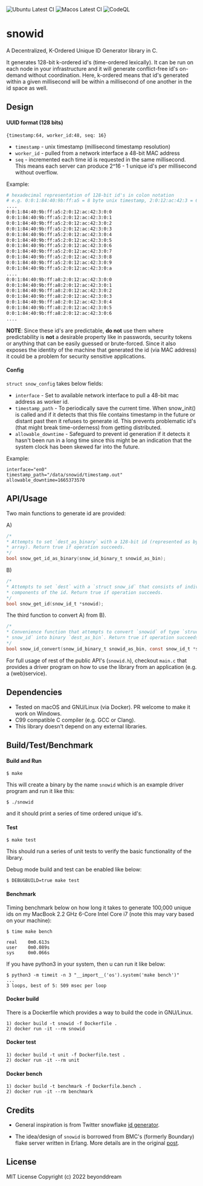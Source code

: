 ![Ubuntu Latest CI](https://github.com/beyonddream/snowid/workflows/Makefile%20CI/badge.svg)
![Macos Latest CI](https://github.com/beyonddream/snowid/workflows/Makefile%20CI%20(MacOS)/badge.svg)
![CodeQL](https://github.com/beyonddream/snowid/actions/workflows/codeql.yml/badge.svg)

# snowid

A Decentralized, K-Ordered Unique ID Generator library in C.

It generates 128-bit k-ordered id's (time-ordered lexically). It can be run on each node in your
infrastructure and it will generate conflict-free id's on-demand without coordination. Here, k-ordered means that id's generated within a given millisecond will be within a millisecond of one another in the id space as well.

## Design

#### UUID format (128 bits)

```
{timestamp:64, worker_id:48, seq: 16}
```

* `timestamp` - unix timestamp (millisecond timestamp resolution)
* `worker_id` - pulled from a network interface a 48-bit MAC address
* `seq` - incremented each time id is requested in the same millisecond. This means each server can produce 2^16 - 1 unique id's per millisecond without overflow.

Example:

```sh
# hexadecimal representation of 128-bit id's in colon notation
# e.g. 0:0:1:84:40:9b:ff:a5 = 8 byte unix timestamp, 2:0:12:ac:42:3 = 6 byte MAC address, 0:0 = 2 byte sequence number
....
0:0:1:84:40:9b:ff:a5:2:0:12:ac:42:3:0:0
0:0:1:84:40:9b:ff:a5:2:0:12:ac:42:3:0:1
0:0:1:84:40:9b:ff:a5:2:0:12:ac:42:3:0:2
0:0:1:84:40:9b:ff:a5:2:0:12:ac:42:3:0:3
0:0:1:84:40:9b:ff:a5:2:0:12:ac:42:3:0:4
0:0:1:84:40:9b:ff:a5:2:0:12:ac:42:3:0:5
0:0:1:84:40:9b:ff:a5:2:0:12:ac:42:3:0:6
0:0:1:84:40:9b:ff:a5:2:0:12:ac:42:3:0:7
0:0:1:84:40:9b:ff:a5:2:0:12:ac:42:3:0:8
0:0:1:84:40:9b:ff:a5:2:0:12:ac:42:3:0:9
0:0:1:84:40:9b:ff:a5:2:0:12:ac:42:3:0:a
....
0:0:1:84:40:9b:ff:a8:2:0:12:ac:42:3:0:0
0:0:1:84:40:9b:ff:a8:2:0:12:ac:42:3:0:1
0:0:1:84:40:9b:ff:a8:2:0:12:ac:42:3:0:2
0:0:1:84:40:9b:ff:a8:2:0:12:ac:42:3:0:3
0:0:1:84:40:9b:ff:a8:2:0:12:ac:42:3:0:4
0:0:1:84:40:9b:ff:a8:2:0:12:ac:42:3:0:5
0:0:1:84:40:9b:ff:a8:2:0:12:ac:42:3:0:6
....
```
**NOTE**: Since these id's are predictable, **do not** use them where predictability is **not** a desirable property like in passwords, security tokens or anything that can be easily guessed or brute-forced. Since it also exposes the identity of the machine that generated the id (via MAC address) it could be a problem for security sensitive applications.

#### Config

`struct snow_config` takes below fields:

* `interface` - Set to available network interface to pull a 48-bit mac address as worker id.
* `timestamp_path` - To periodically save the current time. When snow_init() is called and if it detects
that this file contains timestamp in the future or distant past then it refuses to generate id. This prevents problematic id's (that might break time-orderness) from getting distributed.
* `allowable_downtime` - Safeguard to prevent id generation if it detects it hasn't been run in a long time
since this might be an indication that the system clock has been skewed far into the future.

Example:
```
interface="en0"
timestamp_path="/data/snowid/timestamp.out"
allowable_downtime=1665373570
```

## API/Usage

Two main functions to generate id are provided:

A)
```c
/*
* Attempts to set `dest_as_binary` with a 128-bit id (represented as byte 
* array). Return true if operation succeeds. 
*/
bool snow_get_id_as_binary(snow_id_binary_t snowid_as_bin);
```
B)
```c
/*
* Attempts to set `dest` with a `struct snow_id` that consists of individual 
* components of the id. Return true if operation succeeds.
*/
bool snow_get_id(snow_id_t *snowid);
```

The third function to convert A) from B).
```c
/*
* Convenience function that attempts to convert `snowid` of type `struct 
* snow_id` into binary `dest_as_bin`. Return true if operation succeeds.
*/
bool snow_id_convert(snow_id_binary_t snowid_as_bin, const snow_id_t *snowid);
```

For full usage of rest of the public API's (`snowid.h`), checkout `main.c` that provides a driver program on how to use the library from an application (e.g. a (web)service).

## Dependencies

* Tested on macOS and GNU/Linux (via Docker). PR welcome to make it work on Windows.
* C99 compatible C compiler (e.g. GCC or Clang).
* This library doesn't depend on any external libraries.  

## Build/Test/Benchmark

#### Build and Run

```
$ make
```
This will create a binary by the name `snowid` which is an example driver program and run it like this:
```
$ ./snowid
```
and it should print a series of time ordered unique id's.

#### Test

```
$ make test
```
This should run a series of unit tests to verify the basic functionality of the library.

Debug mode build and test can be enabled like below:

```
$ DEBUGBUILD=true make test
```

#### Benchmark

Timing benchmark below on how long it takes to generate 100,000 unique ids on my MacBook 2.2 GHz 6-Core Intel Core i7 (note this may vary based on your machine):

```
$ time make bench

real    0m0.613s
user    0m0.089s
sys     0m0.066s
```

If you have python3 in your system, then u can run it like below:

```
$ python3 -m timeit -n 3 "__import__('os').system('make bench')"
...
3 loops, best of 5: 509 msec per loop
```

#### Docker build

There is a Dockerfile which provides a way to build the code in GNU/Linux.

```
1) docker build -t snowid -f Dockerfile .
2) docker run -it --rm snowid
```

#### Docker test

```
1) docker build -t unit -f Dockerfile.test .
2) docker run -it --rm unit
```

#### Docker bench

```
1) docker build -t benchmark -f Dockerfile.bench .
2) docker run -it --rm benchmark
```

## Credits

* General inspiration is from Twitter snowflake [id generator](https://blog.twitter.com/engineering/en_us/a/2010/announcing-snowflake).

* The idea/design of `snowid` is borrowed from BMC's (formerly Boundary) flake server written in Erlang.
More details are in the original [post](http://archive.is/2015.07.08-082503/http://www.boundary.com/blog/2012/01/flake-a-decentralized-k-ordered-unique-id-generator-in-erlang/).


## License

MIT License
Copyright (c) 2022 beyonddream
